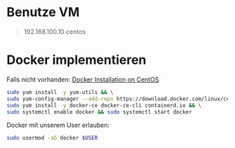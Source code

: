 # Benutze VM

> 192.168.100.10   centos

# Docker implementieren

Falls nicht vorhanden:
[Docker Installation on CentOS](https://docs.docker.com/engine/install/centos/)

```bash
sudo yum install -y yum-utils && \
sudo yum-config-manager --add-repo https://download.docker.com/linux/centos/docker-ce.repo && \
sudo yum install -y docker-ce docker-ce-cli containerd.io && \
sudo systemctl enable docker && sudo systemctl start docker
```

Docker mit unserem User erlauben:
```bash
sudo usermod -aG docker $USER
```


